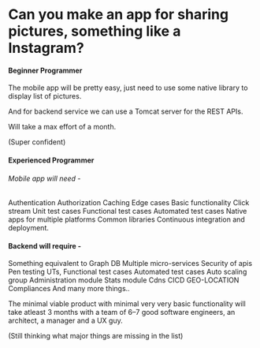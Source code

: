 <h1>Can you make an app for sharing pictures, something like a Instagram?</h1>

<h4>Beginner Programmer</h4>

The mobile app will be pretty easy, just need to use some native library to display list of pictures.

And for backend service we can use a Tomcat server for the REST APIs.

Will take a max effort of a month.

(Super confident)

<h4>Experienced Programmer</h4>

<h6>Mobile app will need -</h6>

Authentication
Authorization
Caching
Edge cases
Basic functionality
Click stream
Unit test cases
Functional test cases
Automated test cases
Native apps for multiple platforms
Common libraries
Continuous integration and deployment.
<h4>Backend will require -</h4>

Something equivalent to Graph DB
Multiple micro-services
Security of apis
Pen testing
UTs, Functional test cases
Automated test cases
Auto scaling group
Administration module
Stats module
Cdns
CICD
GEO-LOCATION Compliances
And many more things..

The minimal viable product with minimal very very basic functionality will take atleast 3 months with a team of 6–7 good software engineers, an architect, a manager and a UX guy.

(Still thinking what major things are missing in the list)
